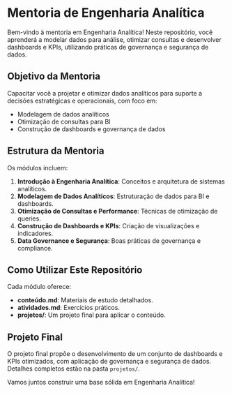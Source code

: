 # Mentoria de Engenharia Analítica

Bem-vindo à mentoria em Engenharia Analítica! Neste repositório, você aprenderá a modelar dados para análise, otimizar consultas e desenvolver dashboards e KPIs, utilizando práticas de governança e segurança de dados.

## Objetivo da Mentoria

Capacitar você a projetar e otimizar dados analíticos para suporte a decisões estratégicas e operacionais, com foco em:
- Modelagem de dados analíticos
- Otimização de consultas para BI
- Construção de dashboards e governança de dados

## Estrutura da Mentoria

Os módulos incluem:
1. **Introdução à Engenharia Analítica**: Conceitos e arquitetura de sistemas analíticos.
2. **Modelagem de Dados Analíticos**: Estruturação de dados para BI e dashboards.
3. **Otimização de Consultas e Performance**: Técnicas de otimização de queries.
4. **Construção de Dashboards e KPIs**: Criação de visualizações e indicadores.
5. **Data Governance e Segurança**: Boas práticas de governança e compliance.

## Como Utilizar Este Repositório

Cada módulo oferece:
- **conteúdo.md**: Materiais de estudo detalhados.
- **atividades.md**: Exercícios práticos.
- **projetos/**: Um projeto final para aplicar o conteúdo.

## Projeto Final

O projeto final propõe o desenvolvimento de um conjunto de dashboards e KPIs otimizados, com aplicação de governança e segurança de dados. Detalhes completos estão na pasta `projetos/`.

Vamos juntos construir uma base sólida em Engenharia Analítica!
